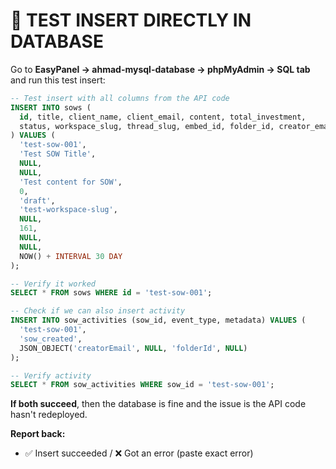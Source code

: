 # 🧪 TEST INSERT DIRECTLY IN DATABASE

Go to **EasyPanel → ahmad-mysql-database → phpMyAdmin → SQL tab** and run this test insert:

```sql
-- Test insert with all columns from the API code
INSERT INTO sows (
  id, title, client_name, client_email, content, total_investment,
  status, workspace_slug, thread_slug, embed_id, folder_id, creator_email, expires_at
) VALUES (
  'test-sow-001',
  'Test SOW Title',
  NULL,
  NULL,
  'Test content for SOW',
  0,
  'draft',
  'test-workspace-slug',
  NULL,
  161,
  NULL,
  NULL,
  NOW() + INTERVAL 30 DAY
);

-- Verify it worked
SELECT * FROM sows WHERE id = 'test-sow-001';

-- Check if we can also insert activity
INSERT INTO sow_activities (sow_id, event_type, metadata) VALUES (
  'test-sow-001',
  'sow_created',
  JSON_OBJECT('creatorEmail', NULL, 'folderId', NULL)
);

-- Verify activity
SELECT * FROM sow_activities WHERE sow_id = 'test-sow-001';
```

**If both succeed**, then the database is fine and the issue is the API code hasn't redeployed.

**Report back:**
- ✅ Insert succeeded / ❌ Got an error (paste exact error)
